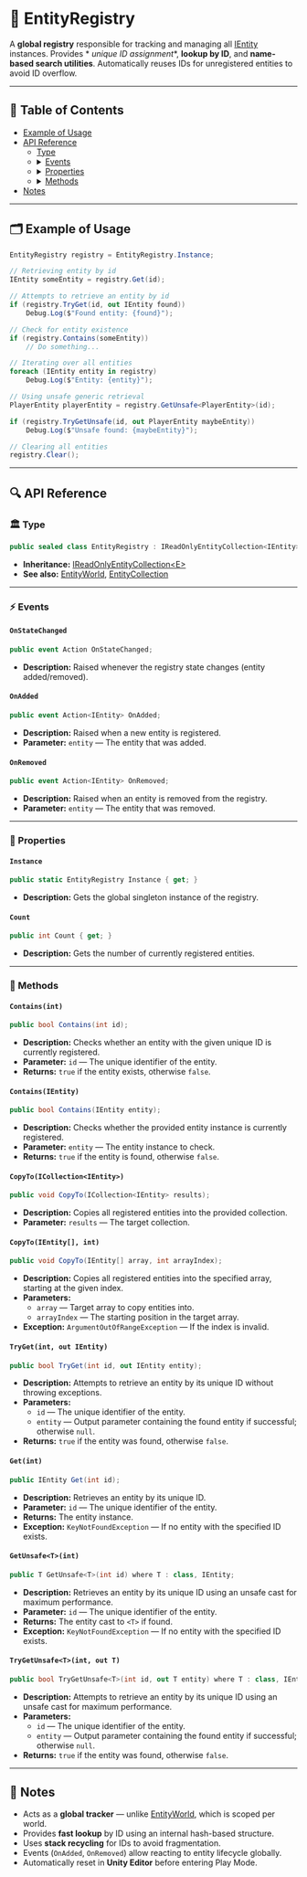 # 🧩 EntityRegistry

A **global registry** responsible for tracking and managing all [IEntity](../Entities/IEntity.md) instances. Provides *
*unique ID assignment**, **lookup by ID**, and **name-based search utilities**. Automatically reuses IDs for
unregistered entities to avoid ID overflow.

---

## 📑 Table of Contents

<ul>
  <li><a href="#-example-of-usage">Example of Usage</a></li>
  <li><a href="#-api-reference">API Reference</a>
    <ul>
      <li><a href="#-type">Type</a></li>
      <li>
        <details>
          <summary><a href="#-events">Events</a></summary>
          <ul>
            <li><a href="#onstatechanged">OnStateChanged</a></li>
            <li><a href="#onadded">OnAdded</a></li>
            <li><a href="#onremoved">OnRemoved</a></li>
          </ul>
        </details>
      </li>
      <li>
        <details>
          <summary><a href="#-properties">Properties</a></summary>
          <ul>
            <li><a href="#instance">Instance</a></li>
            <li><a href="#count">Count</a></li>
          </ul>
        </details>
      </li>
      <li>
        <details>
          <summary><a href="#-methods">Methods</a></summary>
          <ul>
            <li><a href="#containsint">Contains(int)</a></li>
            <li><a href="#containsientity">Contains(IEntity)</a></li>
            <li><a href="#copytoicollectionientity">CopyTo(ICollection&lt;IEntity&gt;)</a></li>
            <li><a href="#copytoientity-int">CopyTo(IEntity[], int)</a></li>
            <li><a href="#trygetint-out-ientity">TryGet(int, out IEntity)</a></li>
            <li><a href="#getint">Get(int)</a></li>
            <li><a href="#getunsafe">GetUnsafe&lt;T&gt;(int)</a></li>
            <li><a href="#trygetunsafe">TryGetUnsafe&lt;T&gt;(int, out T)</a></li>
          </ul>
        </details>
      </li>
    </ul>
  </li>
  <li><a href="#-notes">Notes</a></li>
</ul>

---

## 🗂 Example of Usage

```csharp  
EntityRegistry registry = EntityRegistry.Instance;

// Retrieving entity by id
IEntity someEntity = registry.Get(id);

// Attempts to retrieve an entity by id
if (registry.TryGet(id, out IEntity found))  
    Debug.Log($"Found entity: {found}");

// Check for entity existence
if (registry.Contains(someEntity))
    // Do something...

// Iterating over all entities
foreach (IEntity entity in registry)  
    Debug.Log($"Entity: {entity}");

// Using unsafe generic retrieval
PlayerEntity playerEntity = registry.GetUnsafe<PlayerEntity>(id);

if (registry.TryGetUnsafe(id, out PlayerEntity maybeEntity))
    Debug.Log($"Unsafe found: {maybeEntity}");

// Clearing all entities
registry.Clear();
```

---

## 🔍 API Reference

### 🏛️ Type <div id="-type"></div>

```csharp  
public sealed class EntityRegistry : IReadOnlyEntityCollection<IEntity>  
```

- **Inheritance:** [IReadOnlyEntityCollection\<E>](../Collections/IReadOnlyEntityCollection%601.md)
- **See also:** [EntityWorld](../Worlds/EntityWorld.md), [EntityCollection](../Collections/EntityCollection.md)

---

### ⚡ Events

#### `OnStateChanged`

```csharp  
public event Action OnStateChanged;  
```

- **Description:** Raised whenever the registry state changes (entity added/removed).

#### `OnAdded`

```csharp  
public event Action<IEntity> OnAdded;  
```

- **Description:** Raised when a new entity is registered.
- **Parameter:** `entity` — The entity that was added.

#### `OnRemoved`

```csharp  
public event Action<IEntity> OnRemoved;  
```

- **Description:** Raised when an entity is removed from the registry.
- **Parameter:** `entity` — The entity that was removed.

---

### 🔑 Properties

#### `Instance`

```csharp  
public static EntityRegistry Instance { get; }  
```

- **Description:** Gets the global singleton instance of the registry.

#### `Count`

```csharp  
public int Count { get; }  
```

- **Description:** Gets the number of currently registered entities.

---

### 🏹 Methods

#### `Contains(int)`

```csharp  
public bool Contains(int id);  
```

- **Description:** Checks whether an entity with the given unique ID is currently registered.
- **Parameter:** `id` — The unique identifier of the entity.
- **Returns:** `true` if the entity exists, otherwise `false`.

#### `Contains(IEntity)`

```csharp  
public bool Contains(IEntity entity);  
```

- **Description:** Checks whether the provided entity instance is currently registered.
- **Parameter:** `entity` — The entity instance to check.
- **Returns:** `true` if the entity is found, otherwise `false`.

#### `CopyTo(ICollection<IEntity>)`

```csharp  
public void CopyTo(ICollection<IEntity> results);  
```

- **Description:** Copies all registered entities into the provided collection.
- **Parameter:** `results` — The target collection.

#### `CopyTo(IEntity[], int)`

```csharp  
public void CopyTo(IEntity[] array, int arrayIndex);  
```

- **Description:** Copies all registered entities into the specified array, starting at the given index.
- **Parameters:**
    - `array` — Target array to copy entities into.
    - `arrayIndex` — The starting position in the target array.
- **Exception:** `ArgumentOutOfRangeException` — If the index is invalid.

#### `TryGet(int, out IEntity)`

```csharp  
public bool TryGet(int id, out IEntity entity);  
```

- **Description:** Attempts to retrieve an entity by its unique ID without throwing exceptions.
- **Parameters:**
    - `id` — The unique identifier of the entity.
    - `entity` — Output parameter containing the found entity if successful; otherwise `null`.
- **Returns:** `true` if the entity was found, otherwise `false`.

#### `Get(int)`

```csharp  
public IEntity Get(int id);  
```

- **Description:** Retrieves an entity by its unique ID.
- **Parameter:** `id` — The unique identifier of the entity.
- **Returns:** The entity instance.
- **Exception:** `KeyNotFoundException` — If no entity with the specified ID exists.

<div id="getunsafe"></div>

#### `GetUnsafe<T>(int)`

```csharp  
public T GetUnsafe<T>(int id) where T : class, IEntity;
```

- **Description:** Retrieves an entity by its unique ID using an unsafe cast for maximum performance.
- **Parameter:** `id` — The unique identifier of the entity.
- **Returns:** The entity cast to `<T>` if found.
- **Exception:** `KeyNotFoundException` — If no entity with the specified ID exists.

<div id="trygetunsafe"></div>

#### `TryGetUnsafe<T>(int, out T)`

```csharp  
public bool TryGetUnsafe<T>(int id, out T entity) where T : class, IEntity;
```

- **Description:** Attempts to retrieve an entity by its unique ID using an unsafe cast for maximum performance.
- **Parameters:**
    - `id` — The unique identifier of the entity.
    - `entity` — Output parameter containing the found entity if successful; otherwise `null`.
- **Returns:** `true` if the entity was found, otherwise `false`.
---

## 📝 Notes

- Acts as a **global tracker** — unlike [EntityWorld](../Worlds/EntityWorld.md), which is scoped per world.
- Provides **fast lookup** by ID using an internal hash-based structure.
- Uses **stack recycling** for IDs to avoid fragmentation.
- Events (`OnAdded`, `OnRemoved`) allow reacting to entity lifecycle globally.
- Automatically reset in **Unity Editor** before entering Play Mode.
